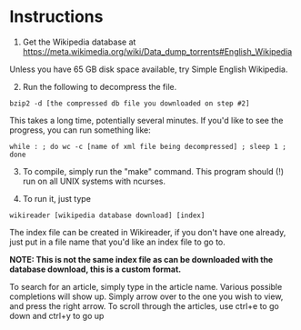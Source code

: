 # Instructions

1. Get the Wikipedia database at
https://meta.wikimedia.org/wiki/Data_dump_torrents#English_Wikipedia

Unless you have 65 GB disk space available, try Simple English Wikipedia.

2. Run the following to decompress the file.

```
bzip2 -d [the compressed db file you downloaded on step #2]
```

This takes a long time, potentially several minutes. If you'd like to see the progress, you can run something like:

```
while : ; do wc -c [name of xml file being decompressed] ; sleep 1 ; done
```

3. To compile, simply run the "make" command. This program should (!) run on all
UNIX systems with ncurses.

4. To run it, just type

```
wikireader [wikipedia database download] [index]
```

The index file can be created in Wikireader, if you don't have one already, just put in a file name that you'd like an index file to go to.

**NOTE: This is not the same index file as can be downloaded with the database download, this is a custom format.**


To search for an article, simply type in the article name. Various possible completions will show up. Simply arrow over to the one you wish to view, and press the right arrow. To scroll through the articles, use ctrl+e to go down and ctrl+y to go up
